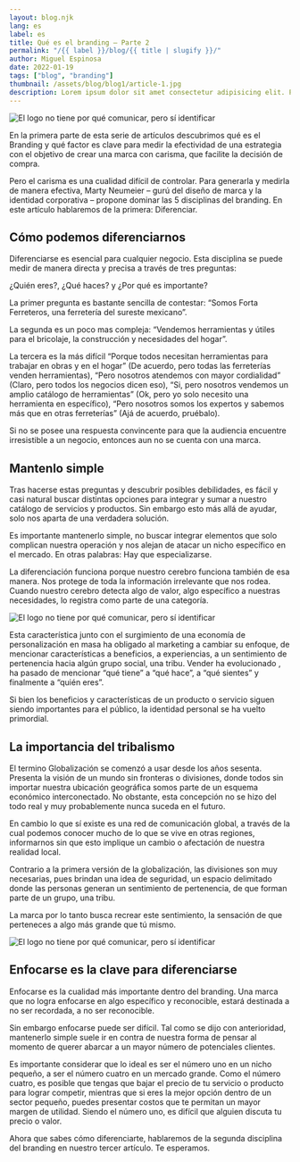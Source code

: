 ```yaml
---
layout: blog.njk
lang: es
label: es
title: Qué es el branding – Parte 2
permalink: "/{{ label }}/blog/{{ title | slugify }}/"
author: Miguel Espinosa
date: 2022-01-19
tags: ["blog", "branding"]
thumbnail: /assets/blog/blog1/article-1.jpg
description: Lorem ipsum dolor sit amet consectetur adipisicing elit. Perferendis accusantium sit illo neque rem omnis quaerat, nam similique vitae delectus ad magni vel quo maxime, magnam placeat. Reprehenderit, distinctio aliquam?
---
```


![El logo no tiene por qué comunicar, pero sí identificar](/assets/blog/blog1/article-1.jpg)

En la primera parte de esta serie de artículos descubrimos qué es el Branding y qué factor es clave para medir la efectividad de una estrategia con el objetivo de crear una marca con carisma, que facilite la decisión de compra.

Pero el carisma es una cualidad difícil de controlar. Para generarla y medirla de manera efectiva, Marty Neumeier – gurú del diseño de marca y la identidad corporativa – propone dominar las 5 disciplinas del branding. En este artículo hablaremos de la primera: Diferenciar.

## Cómo podemos diferenciarnos

Diferenciarse es esencial para cualquier negocio. Esta disciplina se puede medir de manera directa y precisa a través de tres preguntas:

¿Quién eres?, ¿Qué haces? y ¿Por qué es importante?

La primer pregunta es bastante sencilla de contestar: “Somos Forta Ferreteros, una ferretería del sureste mexicano”.

La segunda es un poco mas compleja: “Vendemos herramientas y útiles para el bricolaje, la construcción y necesidades del hogar”.

La tercera es la más difícil “Porque todos necesitan herramientas para trabajar en obras y en el hogar” (De acuerdo, pero todas las ferreterías venden herramientas), “Pero nosotros atendemos con mayor cordialidad” (Claro, pero todos los negocios dicen eso), “Si, pero nosotros vendemos un amplio catálogo de herramientas” (Ok, pero yo solo necesito una herramienta en específico), “Pero nosotros somos los expertos y sabemos más que en otras ferreterías” (Ajá de acuerdo, pruébalo).

Si no se posee una respuesta convincente para que la audiencia encuentre irresistible a un negocio, entonces aun no se cuenta con una marca.

## Mantenlo simple

Tras hacerse estas preguntas y descubrir posibles debilidades, es fácil y casi natural buscar distintas opciones para integrar y sumar a nuestro catálogo de servicios y productos. Sin embargo esto más allá de ayudar, solo nos aparta de una verdadera solución.

Es importante mantenerlo simple, no buscar integrar elementos que solo complican nuestra operación y nos alejan de atacar un nicho específico en el mercado. En otras palabras: Hay que especializarse.

La diferenciación funciona porque nuestro cerebro funciona también de esa manera. Nos protege de toda la información irrelevante que nos rodea. Cuando nuestro cerebro detecta algo de valor, algo específico a nuestras necesidades, lo registra como parte de una categoría.

![El logo no tiene por qué comunicar, pero sí identificar](/assets/blog/blog1/article-1.jpg)

Esta característica junto con el surgimiento de una economía de personalización en masa ha obligado al marketing a cambiar su enfoque, de mencionar características a beneficios, a experiencias, a un sentimiento de pertenencia hacia algún grupo social, una tribu. Vender ha evolucionado , ha pasado de mencionar “qué tiene” a “qué hace”, a “qué sientes” y finalmente a “quién eres”.

Si bien los beneficios y características de un producto o servicio siguen siendo importantes para el público, la identidad personal se ha vuelto primordial.

## La importancia del tribalismo

El termino Globalización se comenzó a usar desde los años sesenta. Presenta la visión de un mundo sin fronteras o divisiones, donde todos sin importar nuestra ubicación geográfica somos parte de un esquema económico interconectado. No obstante, esta concepción no se hizo del todo real y muy probablemente nunca suceda en el futuro.

En cambio lo que sí existe es una red de comunicación global, a través de la cual podemos conocer mucho de lo que se vive en otras regiones, informarnos sin que esto implique un cambio o afectación de nuestra realidad local.

Contrario a la primera versión de la globalización, las divisiones son muy necesarias, pues brindan una idea de seguridad, un espacio delimitado donde las personas generan un sentimiento de pertenencia, de que forman parte de un grupo, una tribu.

La marca por lo tanto busca recrear este sentimiento, la sensación de que perteneces a algo más grande que tú mismo.

![El logo no tiene por qué comunicar, pero sí identificar](/assets/blog/blog1/article-1.jpg)

## Enfocarse es la clave para diferenciarse

Enfocarse es la cualidad más importante dentro del branding. Una marca que no logra enfocarse en algo específico y reconocible, estará destinada a no ser recordada, a no ser reconocible.

Sin embargo enfocarse puede ser difícil. Tal como se dijo con anterioridad, mantenerlo simple suele ir en contra de nuestra forma de pensar al momento de querer abarcar a un mayor número de potenciales clientes.

Es importante considerar que lo ideal es ser el número uno en un nicho pequeño, a ser el número cuatro en un mercado grande. Como el número cuatro, es posible que tengas que bajar el precio de tu servicio o producto para lograr competir, mientras que si eres la mejor opción dentro de un sector pequeño, puedes presentar costos que te permitan un mayor margen de utilidad. Siendo el número uno, es difícil que alguien discuta tu precio o valor.

Ahora que sabes cómo diferenciarte, hablaremos de la segunda disciplina del branding en nuestro tercer artículo. Te esperamos.